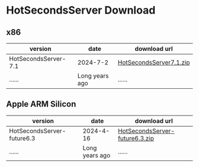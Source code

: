 # HotSecondsServer Download


## x86
| version | date |   download url |
| ------ | ------ |  ------| 
|HotSecondsServer-7.1| 2024-7-2 | [HotSecondsServer7.1.zip](https://github.com/Liubsyy/HotSecondsIDEA/releases/download/server7/HotSecondsServer7.1.zip)
| ...... | Long years ago |  ...... | 

## Apple ARM Silicon
| version | date |   download url |
| ------ | ------ |  ------| 
|HotSecondsServer-future6.3| 2024-4-16 | [HotSecondsServer-future6.3.zip](https://github.com/Liubsyy/HotSecondsIDEA/releases/download/AppleARM-future6/HotSecondsServer-future6.3.zip)
| ...... | Long years ago |  ...... | 






